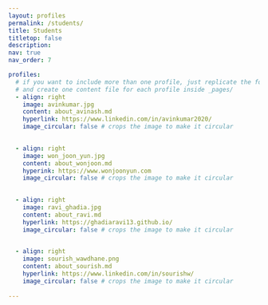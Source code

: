 ```yaml
---
layout: profiles
permalink: /students/
title: Students
titletop: false
description: 
nav: true
nav_order: 7

profiles:
  # if you want to include more than one profile, just replicate the following block
  # and create one content file for each profile inside _pages/
  - align: right
    image: avinkumar.jpg
    content: about_avinash.md
    hyperlink: https://www.linkedin.com/in/avinkumar2020/
    image_circular: false # crops the image to make it circular
   

  - align: right
    image: won_joon_yun.jpg
    content: about_wonjoon.md
    hyperink: https://www.wonjoonyun.com
    image_circular: false # crops the image to make it circular
    

  - align: right
    image: ravi_ghadia.jpg
    content: about_ravi.md
    hyperlink: https://ghadiaravi13.github.io/
    image_circular: false # crops the image to make it circular
    

  - align: right
    image: sourish_wawdhane.png
    content: about_sourish.md
    hyperlink: https://www.linkedin.com/in/sourishw/
    image_circular: false # crops the image to make it circular
    
---
```


